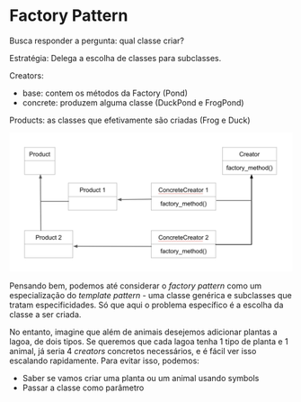 # Factory Pattern

Busca responder a pergunta: qual classe criar?

Estratégia: Delega a escolha de classes para subclasses.

Creators:
- base: contem os métodos da Factory (Pond)
- concrete: produzem alguma classe (DuckPond e FrogPond)

Products: as classes que efetivamente são criadas (Frog e Duck)

![Factory Pattern UML](./factory-pattern-uml.png)

Pensando bem, podemos até considerar o *factory pattern* como um especialização do *template pattern* - uma classe genérica e subclasses que tratam especificidades. Só que aqui o problema específico é a escolha da classe a ser criada.

No entanto, imagine que além de animais desejemos adicionar plantas a lagoa, de dois tipos. Se queremos que cada lagoa tenha 1 tipo de planta e 1 animal, já seria 4 *creators* concretos necessários, e é fácil ver isso escalando rapidamente. Para evitar isso, podemos:
- Saber se vamos criar uma planta ou um animal usando symbols
- Passar a classe como parâmetro
